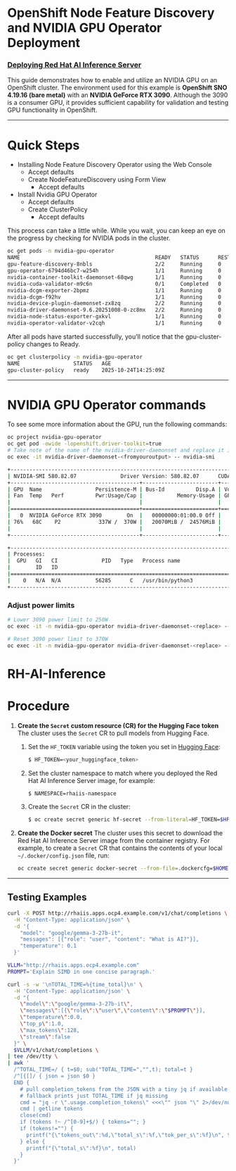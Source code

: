 # OpenShift Node Feature Discovery and NVIDIA GPU Operator Deployment
### [Deploying Red Hat AI Inference Server](https://docs.redhat.com/en/documentation/red_hat_ai_inference_server/3.2/html-single/deploying_red_hat_ai_inference_server_in_openshift_container_platform/index#idm140531502886512)

This guide demonstrates how to enable and utilize an NVIDIA GPU on an OpenShift cluster.
The environment used for this example is **OpenShift SNO 4.19.16 (bare metal)** with an **NVIDIA GeForce RTX 3090**.
Although the 3090 is a consumer GPU, it provides sufficient capability for validation and testing GPU functionality in OpenShift.

---

# Quick Steps

- Installing Node Feature Discovery Operator using the Web Console
  - Accept defaults
  - Create NodeFeatureDiscovery using Form View
    - Accept defaults
- Install Nvidia GPU Operator
  - Accept defaults
  - Create ClusterPolicy 
    - Accept defaults

This process can take a little while. While you wait, you can keep an eye on the progress by checking for NVIDIA pods in the cluster.
```bash
oc get pods -n nvidia-gpu-operator
NAME                                           READY   STATUS      RESTARTS   AGE
gpu-feature-discovery-8nbls                    2/2     Running     0          26h
gpu-operator-6794d46bc7-w254h                  1/1     Running     0          5d
nvidia-container-toolkit-daemonset-68qwg       1/1     Running     0          26h
nvidia-cuda-validator-m9c6n                    0/1     Completed   0          26h
nvidia-dcgm-exporter-2bpmz                     1/1     Running     0          26h
nvidia-dcgm-f92hv                              1/1     Running     0          26h
nvidia-device-plugin-daemonset-zx8zq           2/2     Running     0          26h
nvidia-driver-daemonset-9.6.20251008-0-zc8mx   2/2     Running     0         4d23h
nvidia-node-status-exporter-gxkvl              1/1     Running     0          4d23h
nvidia-operator-validator-v2cqh                1/1     Running     0          26h
```
After all pods have started successfully, you’ll notice that the gpu-cluster-policy changes to Ready.
```bash
oc get clusterpolicy -n nvidia-gpu-operator
NAME                 STATUS   AGE
gpu-cluster-policy   ready    2025-10-24T14:25:09Z
```

---
# NVIDIA GPU Operator commands

To see some more information about the GPU, run the following commands:

```bash
oc project nvidia-gpu-operator
oc get pod -owide -lopenshift.driver-toolkit=true
# Take note of the name of the nvidia-driver-daemonset and replace it in the following command
oc exec -it nvidia-driver-daemonset-<fromyouroutput> -- nvidia-smi
```

```bash
+-----------------------------------------------------------------------------------------+
| NVIDIA-SMI 580.82.07              Driver Version: 580.82.07      CUDA Version: 13.0     |
+-----------------------------------------+------------------------+----------------------+
| GPU  Name                 Persistence-M | Bus-Id          Disp.A | Volatile Uncorr. ECC |
| Fan  Temp   Perf          Pwr:Usage/Cap |           Memory-Usage | GPU-Util  Compute M. |
|                                         |                        |               MIG M. |
|=========================================+========================+======================|
|   0  NVIDIA GeForce RTX 3090        On  |   00000000:01:00.0 Off |                  N/A |
| 76%   68C    P2            337W /  370W |   20070MiB /  24576MiB |    100%      Default |
|                                         |                        |                  N/A |
+-----------------------------------------+------------------------+----------------------+

+-----------------------------------------------------------------------------------------+
| Processes:                                                                              |
|  GPU   GI   CI              PID   Type   Process name                        GPU Memory |
|        ID   ID                                                               Usage      |
|=========================================================================================|
|    0   N/A  N/A           56285      C   /usr/bin/python3                      20060MiB |
+-----------------------------------------------------------------------------------------+
```

### Adjust power limits
```bash
# Lower 3090 power limit to 250W
oc exec -it -n nvidia-gpu-operator nvidia-driver-daemonset-<replace> -- nvidia-smi -pl 250

# Reset 3090 power limit to 370W
oc exec -it -n nvidia-gpu-operator nvidia-driver-daemonset-<replace> -- nvidia-smi -pl 370
```

# RH-AI-Inference

# Procedure

1. **Create the `Secret` custom resource (CR) for the Hugging Face token**
   The cluster uses the `Secret` CR to pull models from Hugging Face.

   1. Set the `HF_TOKEN` variable using the token you set in [Hugging Face](https://huggingface.co/settings/tokens):

      ```bash
      $ HF_TOKEN=<your_huggingface_token>
      ```

   2. Set the cluster namespace to match where you deployed the Red Hat AI Inference Server image, for example:

      ```bash
      $ NAMESPACE=rhaiis-namespace
      ```

   3. Create the `Secret` CR in the cluster:

      ```bash
      $ oc create secret generic hf-secret --from-literal=HF_TOKEN=$HF_TOKEN -n $NAMESPACE
      ```

2. **Create the Docker secret**
   The cluster uses this secret to download the Red Hat AI Inference Server image from the container registry.
   For example, to create a `Secret` CR that contains the contents of your local `~/.docker/config.json` file, run:

   ```bash
   oc create secret generic docker-secret --from-file=.dockercfg=$HOME/.docker/config.json --type=kubernetes.io/dockercfg -n rhaiis-namespace
   ```

---



## Testing Examples

```bash
curl -X POST http://rhaiis.apps.ocp4.example.com/v1/chat/completions \
  -H "Content-Type: application/json" \
  -d '{
    "model": "google/gemma-3-27b-it",
    "messages": [{"role": "user", "content": "What is AI?"}],
    "temperature": 0.1
  }'
```

```bash
VLLM="http://rhaiis.apps.ocp4.example.com"
PROMPT='Explain SIMD in one concise paragraph.'

curl -s -w '\nTOTAL_TIME=%{time_total}\n' \
  -H 'Content-Type: application/json' \
  -d "{
    \"model\":\"google/gemma-3-27b-it\",
    \"messages\":[{\"role\":\"user\",\"content\":\"$PROMPT\"}],
    \"temperature\":0.0,
    \"top_p\":1.0,
    \"max_tokens\":128,
    \"stream\":false
  }" \
  $VLLM/v1/chat/completions \
| tee /dev/tty \
| awk '
  /^TOTAL_TIME=/ { t=$0; sub("TOTAL_TIME=","",t); total=t }
  /^[{[]/ { json = json $0 }
  END {
    # pull completion_tokens from the JSON with a tiny jq if available
    # fallback prints just TOTAL_TIME if jq missing
    cmd = "jq -r \".usage.completion_tokens\" <<<\"" json "\" 2>/dev/null"
    cmd | getline tokens
    close(cmd)
    if (tokens !~ /^[0-9]+$/) { tokens=""; }
    if (tokens!="") {
      printf("{\"tokens_out\":%d,\"total_s\":%f,\"tok_per_s\":%f}\n", tokens, total, (tokens/total))
    } else {
      printf("{\"total_s\":%f}\n", total)
    }
  }'
```

